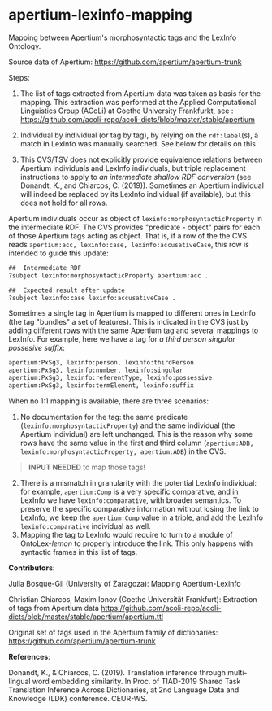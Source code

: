 # apertium-lexinfo-mapping

Mapping between Apertium's morphosyntactic tags and the LexInfo Ontology.

Source data of Apertium: https://github.com/apertium/apertium-trunk

Steps:

1. The list of tags extracted from Apertium data was taken as basis for the mapping. This extraction was performed at the Applied Computational Linguistics Group (ACoLi) at Goethe University Frankfurkt, see : https://github.com/acoli-repo/acoli-dicts/blob/master/stable/apertium

2. Individual by individual (or tag by tag), by relying on the `rdf:label`(s), a match in LexInfo was manually searched. See below for details on this. 

3. This CVS/TSV does not explicitly provide equivalence relations between Apertium individuals and LexInfo individuals, but triple replacement instructions to apply to _an intermediate shallow RDF conversion_ (see Donandt, K., and Chiarcos, C. (2019)). Sometimes an Apertium individual will indeed be replaced by its LexInfo individual (if available), but this does not hold for all rows. 

Apertium individuals occur as object of `lexinfo:morphosyntacticProperty` in the intermediate RDF. The CVS provides "predicate - object" pairs for each of those Apertium tags acting as object. That is, if a row of the the CVS reads ```apertium:acc, lexinfo:case, lexinfo:accusativeCase```, this row is intended to guide this update:
```xml 
##  Intermediate RDF
?subject lexinfo:morphosyntacticProperty apertium:acc . 

##  Expected result after update
?subject lexinfo:case lexinfo:accusativeCase .    
```
Sometimes a single tag in Apertium is mapped to different ones in LexInfo (the tag "bundles" a set of features). This is indicated in the CVS just by adding different rows with the same Apertium tag and several mappings to LexInfo. For example, here we have a tag for _a third person singular possesive suffix_:

```txt
apertium:PxSg3, lexinfo:person, lexinfo:thirdPerson
apertium:PxSg3, lexinfo:number, lexinfo:singular
apertium:PxSg3, lexinfo:referentType, lexinfo:possessive
apertium:PxSg3, lexinfo:termElement, lexinfo:suffix
```

When no 1:1 mapping is available, there are three scenarios: 
   1. No documentation for the tag:  the same predicate (`lexinfo:morphosyntacticProperty`) and the same individual (the Apertium individual) are left unchanged. This is the reason why some rows have the same value in the first and third column (`apertium:ADB, lexinfo:morphosyntacticProperty, apertium:ADB`) in the CVS. 
   > **INPUT NEEDED** to map those tags!
   2. There is a mismatch in granularity with the potential LexInfo individual: for example, `apertium:Comp` is  a very specific comparative, and in LexInfo we have `lexinfo:comparative`, with broader semantics. To preserve the specific comparative information without losing the link to LexInfo, we keep the `apertium:Comp` value in a triple, and add the LexInfo `lexinfo:comparative` individual as well. 
   3.  Mapping  the tag to LexInfo would require to turn to a module of OntoLex-_lemon_ to properly introduce the link. This only happens with syntactic frames in this list of tags. 



**Contributors**:
 
Julia Bosque-Gil (University of Zaragoza): Mapping Apertium-Lexinfo

Christian Chiarcos, Maxim Ionov (Goethe Universität Frankfurt): Extraction of tags from Apertium data 
https://github.com/acoli-repo/acoli-dicts/blob/master/stable/apertium/apertium.ttl

Original set of tags used in the Apertium family of dictionaries: https://github.com/apertium/apertium-trunk

**References**: 

Donandt, K., & Chiarcos, C. (2019). Translation inference through multi-lingual word embedding similarity. In Proc. of TIAD-2019 Shared Task Translation Inference Across Dictionaries, at 2nd Language Data and Knowledge (LDK) conference. CEUR-WS.


